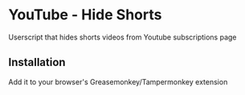 # YouTube - Hide Shorts

Userscript that hides shorts videos from Youtube subscriptions page

## Installation
Add it to your browser's Greasemonkey/Tampermonkey extension
